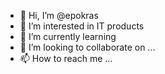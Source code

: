 - 👋 Hi, I’m @epokras
- 👀 I’m interested in IT products
- 🌱 I’m currently learning 
- 💞️ I’m looking to collaborate on ...
- 📫 How to reach me ...

<!---
epokras/epokras is a ✨ special ✨ repository because its `README.md` (this file) appears on your GitHub profile.
You can click the Preview link to take a look at your changes.
--->
